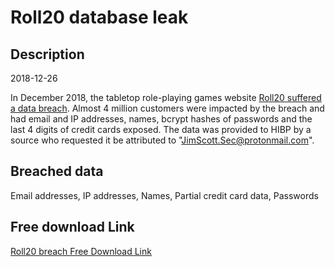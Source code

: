 # Roll20 database leak

## Description

2018-12-26

In December 2018, the tabletop role-playing games website <a href="https://app.roll20.net/forum/post/7209691/roll20-security-breach" target="_blank" rel="noopener">Roll20 suffered a data breach</a>. Almost 4 million customers were impacted by the breach and had email and IP addresses, names, bcrypt hashes of passwords and the last 4 digits of credit cards exposed. The data was provided to HIBP by a source who requested it be attributed to &quot;JimScott.Sec@protonmail.com&quot;.

## Breached data

Email addresses, IP addresses, Names, Partial credit card data, Passwords

## Free download Link

[Roll20 breach Free Download Link](https://link-to.net/1229997/401.41171845861766/dynamic/?r=aHR0cHM6Ly93d3cubWVkaWFmaXJlLmNvbS92aWV3LzhXRWFYT3Q4cFZEOEp0ci9yb2xsMjAubmV0L2ZpbGU=)